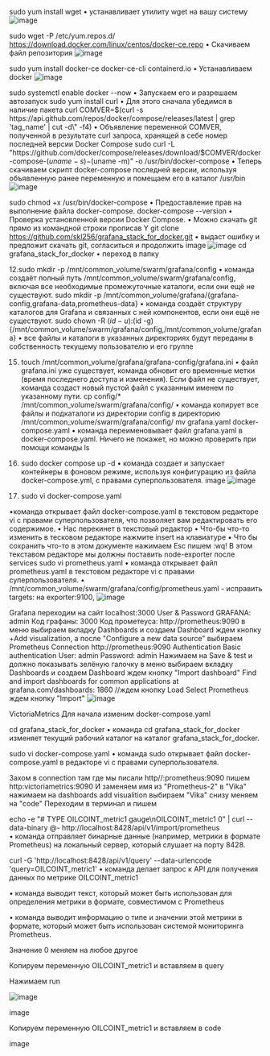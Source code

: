 sudo yum install wget
• устанавливает утилиту wget на вашу систему
![image](https://github.com/user-attachments/assets/cf42aed3-04b9-43cd-9184-797f9259e228)

sudo wget -P /etc/yum.repos.d/ https://download.docker.com/linux/centos/docker-ce.repo
• Скачиваем файл репозитория
![image](https://github.com/user-attachments/assets/77589f9d-d80c-4cf2-ad47-4f3061e17b85)

sudo yum install docker-ce docker-ce-cli containerd.io
• Устанавливаем docker 
![image](https://github.com/user-attachments/assets/75e51ed4-25b4-4e0b-9e06-a7db700793b3)

sudo systemctl enable docker --now
• Запускаем его и разрешаем автозапуск
sudo yum install curl
• Для этого сначала убедимся в наличие пакета curl
COMVER=$(curl -s https://api.github.com/repos/docker/compose/releases/latest | grep 'tag_name' | cut -d\" -f4)
• Объявление переменной COMVER, полученной в результате curl запроса, хранящей в себе номер последней версии Docker Compose
sudo curl -L "https://github.com/docker/compose/releases/download/$COMVER/docker-compose-$(uname -s)-$(uname -m)" -o /usr/bin/docker-compose
• Теперь скачиваем скрипт docker-compose последней версии, используя объявленную ранее переменную и помещаем его в каталог /usr/bin
![image](https://github.com/user-attachments/assets/bc51ba27-ecdf-40ce-af69-7425a4b7002a)

sudo chmod +x /usr/bin/docker-compose
• Предоставление прав на выполнение файла docker-compose.
docker-compose --version
• Проверка установленной версии Docker Compose.
• Можно скачать git прямо из командной строки прописав Y
git clone https://github.com/skl256/grafana_stack_for_docker.git
• выдаст ошибку и предложит скачать git, согласиться и продолжить image
![image](https://github.com/user-attachments/assets/9b437677-683f-4301-9921-21672bcc0aa7)
cd grafana_stack_for_docker
• переход в папку

12.sudo mkdir -p /mnt/common_volume/swarm/grafana/config
• команда создаёт полный путь /mnt/common_volume/swarm/grafana/config, включая все необходимые промежуточные каталоги, если они ещё не существуют.
sudo mkdir -p /mnt/common_volume/grafana/{grafana-config,grafana-data,prometheus-data}
• команда создаёт структуру каталогов для Grafana и связанных с ней компонентов, если они ещё не существуют.
sudo chown -R $(id -u):$(id -g) {/mnt/common_volume/swarm/grafana/config,/mnt/common_volume/grafana}
• все файлы и каталоги в указанных директориях будут переданы в собственность текущему пользователю и его группе

15. touch /mnt/common_volume/grafana/grafana-config/grafana.ini
• файл grafana.ini уже существует, команда обновит его временные метки (время последнего доступа и изменения). Если файл не существует, команда создаст новый пустой файл с указанным именем по указанному пути.
cp config/* /mnt/common_volume/swarm/grafana/config/
• команда копирует все файлы и подкаталоги из директории config в директорию /mnt/common_volume/swarm/grafana/config/
mv grafana.yaml docker-compose.yaml 
• команда переименовывает файл grafana.yaml в docker-compose.yaml. Ничего не покажет, но можно проверить при помощи команды ls

18. sudo docker compose up -d
• команда создает и запускает контейнеры в фоновом режиме, используя конфигурацию из файла docker-compose.yml, с правами суперпользователя. image
![image](https://github.com/user-attachments/assets/0c2e240d-a669-40cd-a774-4de70672fe85)

19. sudo vi docker-compose.yaml

•команда открывает файл docker-compose.yaml в текстовом редакторе vi с правами суперпользователя, что позволяет вам редактировать его содержимое.
• Нас перекинет в текстовый редактор
• Что-бы что-то изменить в тесковом редакторе нажмите insert на клавиатуре
• Что бы сохранить что-то в этом документе нажимаем Esc пишем :wq! В этом текставом редакторе мы должны поставить node-exporter после services
sudo vi prometheus.yaml 
• команда открывает файл prometheus.yaml в текстовом редакторе vi с правами суперпользователя.
• /mnt/common_volume/swarm/grafana/config/prometheus.yaml - исправить targets: на exporter:9100,
![image](https://github.com/user-attachments/assets/fc23daed-8e92-4f35-aa12-38200b53ad7b)


Grafana
переходим на сайт localhost:3000
User & Password GRAFANA: admin
Код графаны: 3000
Код прометеуса: http://prometheus:9090
в меню выбираем вкладку Dashboards и создаем Dashboard
ждем кнопку +Add visualization, а после "Configure a new data source"
выбираем Prometheus
Connection
http://prometheus:9090
Authentication
Basic authentication
User: admin
Password: admin
Нажимаем на Save & test и должно показывать зелёную галочку
в меню выбираем вкладку Dashboards и создаем Dashboard
ждем кнопку "Import dashboard"
Find and import dashboards for common applications at grafana.com/dashboards: 1860 //ждем кнопку Load
Select Prometheus ждем кнопку "Import"
![image](https://github.com/user-attachments/assets/c988b631-eda3-494c-9741-e356a4d49ee1)

VictoriaMetrics
Для начала изменим docker-compose.yaml

cd grafana_stack_for_docker
• команда cd grafana_stack_for_docker изменяет текущий рабочий каталог на каталог grafana_stack_for_docker.

sudo vi docker-compose.yaml
• команда sudo открывает файл docker-compose.yaml в редакторе vi с правами суперпользователя.

Захом в connection там где мы писали http//:prometheus:9090 пишем http:victoriametrics:9090 И заменяем имя из "Prometheus-2" в "Vika" нажимаем на dashboards add visualition выбираем "Vika" снизу меняем на "code" Переходим в терминал и пишем

echo -e "# TYPE OILCOINT_metric1 gauge\nOILCOINT_metric1 0" | curl --data-binary @- http://localhost:8428/api/v1/import/prometheus  
• команда отправляет бинарные данные (например, метрики в формате Prometheus) на локальный сервер, который слушает на порту 8428.

curl -G 'http://localhost:8428/api/v1/query' --data-urlencode 'query=OILCOINT_metric1'
• команда делает запрос к API для получения данных по метрике OILCOINT_metric1

• команда выводит текст, который может быть использован для определения метрики в формате, совместимом с Prometheus

• команда выводит информацию о типе и значении этой метрики в формате, который может быть использован системой мониторинга Prometheus.

Значение 0 меняем на любое другое

Копируем переменную OILCOINT_metric1 и вставляем в query

Нажимаем run

![image](https://github.com/user-attachments/assets/73172855-9c04-423d-a4e8-8eb5522660da)

image

Копируем переменную OILCOINT_metric1 и вставляем в code

image
